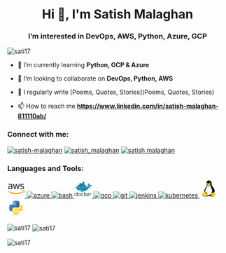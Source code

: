 <h1 align="center">Hi 👋, I'm Satish Malaghan</h1>
<h3 align="center">I’m interested in DevOps, AWS, Python, Azure, GCP</h3>

<p align="left"> <img src="https://komarev.com/ghpvc/?username=sati17&label=Profile%20views&color=0e75b6&style=flat" alt="sati17" /> </p>

- 🌱 I’m currently learning **Python, GCP & Azure**

- 👯 I’m looking to collaborate on **DevOps, Python, AWS**

- 📝 I regularly write [Poems, Quotes, Stories](Poems, Quotes, Stories)

- 📫 How to reach me **https://www.linkedin.com/in/satish-malaghan-811110ab/**

<h3 align="left">Connect with me:</h3>
<p align="left">
<a href="https://linkedin.com/in/satish-malaghan" target="blank"><img align="center" src="https://raw.githubusercontent.com/rahuldkjain/github-profile-readme-generator/master/src/images/icons/Social/linked-in-alt.svg" alt="satish-malaghan" height="30" width="40" /></a>
<a href="https://instagram.com/satish_malaghan" target="blank"><img align="center" src="https://raw.githubusercontent.com/rahuldkjain/github-profile-readme-generator/master/src/images/icons/Social/instagram.svg" alt="satish_malaghan" height="30" width="40" /></a>
<a href="https://www.youtube.com/c/satish malaghan" target="blank"><img align="center" src="https://raw.githubusercontent.com/rahuldkjain/github-profile-readme-generator/master/src/images/icons/Social/youtube.svg" alt="satish malaghan" height="30" width="40" /></a>
</p>

<h3 align="left">Languages and Tools:</h3>
<p align="left"> <a href="https://aws.amazon.com" target="_blank" rel="noreferrer"> <img src="https://raw.githubusercontent.com/devicons/devicon/master/icons/amazonwebservices/amazonwebservices-original-wordmark.svg" alt="aws" width="40" height="40"/> </a> <a href="https://azure.microsoft.com/en-in/" target="_blank" rel="noreferrer"> <img src="https://www.vectorlogo.zone/logos/microsoft_azure/microsoft_azure-icon.svg" alt="azure" width="40" height="40"/> </a> <a href="https://www.gnu.org/software/bash/" target="_blank" rel="noreferrer"> <img src="https://www.vectorlogo.zone/logos/gnu_bash/gnu_bash-icon.svg" alt="bash" width="40" height="40"/> </a> <a href="https://www.docker.com/" target="_blank" rel="noreferrer"> <img src="https://raw.githubusercontent.com/devicons/devicon/master/icons/docker/docker-original-wordmark.svg" alt="docker" width="40" height="40"/> </a> <a href="https://cloud.google.com" target="_blank" rel="noreferrer"> <img src="https://www.vectorlogo.zone/logos/google_cloud/google_cloud-icon.svg" alt="gcp" width="40" height="40"/> </a> <a href="https://git-scm.com/" target="_blank" rel="noreferrer"> <img src="https://www.vectorlogo.zone/logos/git-scm/git-scm-icon.svg" alt="git" width="40" height="40"/> </a> <a href="https://www.jenkins.io" target="_blank" rel="noreferrer"> <img src="https://www.vectorlogo.zone/logos/jenkins/jenkins-icon.svg" alt="jenkins" width="40" height="40"/> </a> <a href="https://kubernetes.io" target="_blank" rel="noreferrer"> <img src="https://www.vectorlogo.zone/logos/kubernetes/kubernetes-icon.svg" alt="kubernetes" width="40" height="40"/> </a> <a href="https://www.linux.org/" target="_blank" rel="noreferrer"> <img src="https://raw.githubusercontent.com/devicons/devicon/master/icons/linux/linux-original.svg" alt="linux" width="40" height="40"/> </a> <a href="https://www.python.org" target="_blank" rel="noreferrer"> <img src="https://raw.githubusercontent.com/devicons/devicon/master/icons/python/python-original.svg" alt="python" width="40" height="40"/> </a> </p>

<p><img align="left" src="https://github-readme-stats.vercel.app/api/top-langs?username=sati17&show_icons=true&locale=en&layout=compact" alt="sati17" /></p>

<p>&nbsp;<img align="center" src="https://github-readme-stats.vercel.app/api?username=sati17&show_icons=true&locale=en" alt="sati17" /></p>

<p><img align="center" src="https://github-readme-streak-stats.herokuapp.com/?user=sati17&" alt="sati17" /></p>

